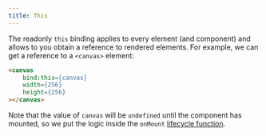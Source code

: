 ```yaml
---
title: This
---
```


The readonly `this` binding applies to every element (and component) and allows to you obtain a reference to rendered elements. For example, we can get a reference to a `<canvas>` element:

```html
<canvas
	bind:this={canvas}
	width={256}
	height={256}
></canvas>
```

Note that the value of `canvas` will be `undefined` until the component has mounted, so we put the logic inside the `onMount` [lifecycle function](tutorials/onmount).
